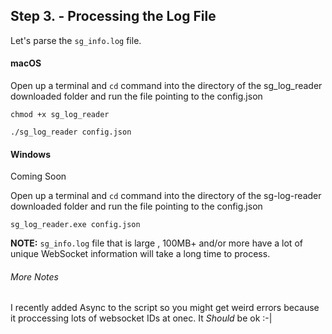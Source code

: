 ## Step 3. - Processing the Log File

Let's parse the `sg_info.log` file. 


<!-- tabs:start -->

#### **macOS**

Open up a terminal and  `cd` command into the directory of the sg_log_reader downloaded folder and run the file pointing to the config.json

```console
chmod +x sg_log_reader
```

```console
./sg_log_reader config.json
```


#### **Windows**

Coming Soon

Open up a terminal and  `cd` command into the directory of the sg-log-reader downloaded folder and run the file pointing to the config.json

```console
sg_log_reader.exe config.json
```
<!-- tabs:end -->


 **NOTE:** `sg_info.log` file that is large , 100MB+ and/or more have a lot of unique WebSocket information will take a long time to process.

###### More Notes
I recently added Async to the script so you might get weird errors because it proccessing lots of websocket IDs at onec. It <i>Should</i> be ok :-|